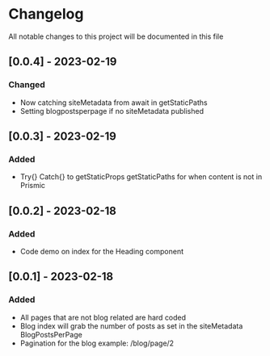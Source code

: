 # Changelog

All notable changes to this project will be documented in this file

## [0.0.4] - 2023-02-19

### Changed

- Now catching siteMetadata from await in getStaticPaths
- Setting blogpostsperpage if no siteMetadata published

## [0.0.3] - 2023-02-19

### Added

- Try{} Catch{} to getStaticProps getStaticPaths for when content is not in Prismic

## [0.0.2] - 2023-02-18

### Added

- Code demo on index for the Heading component

## [0.0.1] - 2023-02-18

### Added

- All pages that are not blog related are hard coded
- Blog index will grab the number of posts as set in the siteMetadata BlogPostsPerPage
- Pagination for the blog example: /blog/page/2
